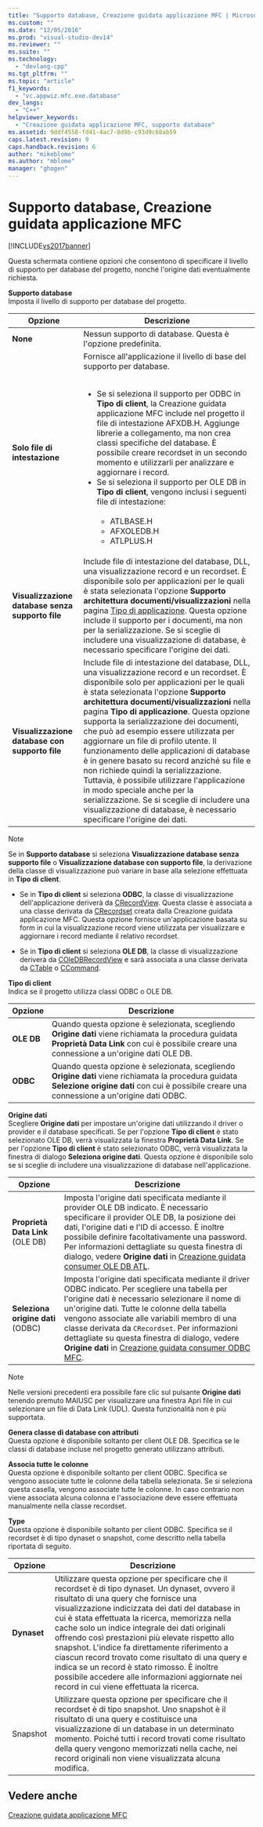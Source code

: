 ```yaml
---
title: "Supporto database, Creazione guidata applicazione MFC | Microsoft Docs"
ms.custom: ""
ms.date: "12/05/2016"
ms.prod: "visual-studio-dev14"
ms.reviewer: ""
ms.suite: ""
ms.technology: 
  - "devlang-cpp"
ms.tgt_pltfrm: ""
ms.topic: "article"
f1_keywords: 
  - "vc.appwiz.mfc.exe.database"
dev_langs: 
  - "C++"
helpviewer_keywords: 
  - "Creazione guidata applicazione MFC, supporto database"
ms.assetid: 9ddf4558-fd41-4ac7-8d9b-c93d9c68ab59
caps.latest.revision: 9
caps.handback.revision: 6
author: "mikeblome"
ms.author: "mblome"
manager: "ghogen"
---
```

# Supporto database, Creazione guidata applicazione MFC
[!INCLUDE[vs2017banner](../../assembler/inline/includes/vs2017banner.md)]

Questa schermata contiene opzioni che consentono di specificare il livello di supporto per database del progetto, nonché l'origine dati eventualmente richiesta.  
  
 **Supporto database**  
 Imposta il livello di supporto per database del progetto.  
  
|Opzione|Descrizione|  
|-------------|-----------------|  
|**None**|Nessun supporto di database.  Questa è l'opzione predefinita.|  
|**Solo file di intestazione**|Fornisce all'applicazione il livello di base del supporto per database.<br /><br /> <ul><li>Se si seleziona il supporto per ODBC in **Tipo di client**, la Creazione guidata applicazione MFC include nel progetto il file di intestazione AFXDB.H.  Aggiunge librerie a collegamento, ma non crea classi specifiche del database.  È possibile creare recordset in un secondo momento e utilizzarli per analizzare e aggiornare i record.</li><li>Se si seleziona il supporto per OLE DB in **Tipo di client**, vengono inclusi i seguenti file di intestazione:<br /><br /> <ul><li>ATLBASE.H</li><li>AFXOLEDB.H</li><li>ATLPLUS.H</li></ul></li></ul>|  
|**Visualizzazione database senza supporto file**|Include file di intestazione del database, DLL, una visualizzazione record e un recordset. È disponibile solo per applicazioni per le quali è stata selezionata l'opzione **Supporto architettura documenti\/visualizzazioni** nella pagina [Tipo di applicazione](../../mfc/reference/application-type-mfc-application-wizard.md). Questa opzione include il supporto per i documenti, ma non per la serializzazione.  Se si sceglie di includere una visualizzazione di database, è necessario specificare l'origine dei dati.|  
|**Visualizzazione database con supporto file**|Include file di intestazione del database, DLL, una visualizzazione record e un recordset. È disponibile solo per applicazioni per le quali è stata selezionata l'opzione **Supporto architettura documenti\/visualizzazioni** nella pagina **Tipo di applicazione**. Questa opzione supporta la serializzazione dei documenti, che può ad esempio essere utilizzata per aggiornare un file di profilo utente.  Il funzionamento delle applicazioni di database è in genere basato su record anziché su file e non richiede quindi la serializzazione.  Tuttavia, è possibile utilizzare l'applicazione in modo speciale anche per la serializzazione.  Se si sceglie di includere una visualizzazione di database, è necessario specificare l'origine dei dati.|  
  
> [!NOTE]
>  Se in **Supporto database** si seleziona **Visualizzazione database senza supporto file** o **Visualizzazione database con supporto file**, la derivazione della classe di visualizzazione può variare in base alla selezione effettuata in **Tipo di client**.  
  
-   Se in **Tipo di client** si seleziona **ODBC**, la classe di visualizzazione dell'applicazione deriverà da [CRecordView](../../mfc/reference/crecordview-class.md).  Questa classe è associata a una classe derivata da [CRecordset](../../mfc/reference/crecordset-class.md) creata dalla Creazione guidata applicazione MFC.  Questa opzione fornisce un'applicazione basata su form in cui la visualizzazione record viene utilizzata per visualizzare e aggiornare i record mediante il relativo recordset.  
  
-   Se in **Tipo di client** si seleziona **OLE DB**, la classe di visualizzazione deriverà da [COleDBRecordView](../../mfc/reference/coledbrecordview-class.md) e sarà associata a una classe derivata da [CTable](../../data/oledb/ctable-class.md) o [CCommand](../../data/oledb/ccommand-class.md).  
  
 **Tipo di client**  
 Indica se il progetto utilizza classi ODBC o OLE DB.  
  
|Opzione|Descrizione|  
|-------------|-----------------|  
|**OLE DB**|Quando questa opzione è selezionata, scegliendo **Origine dati** viene richiamata la procedura guidata **Proprietà Data Link** con cui è possibile creare una connessione a un'origine dati OLE DB.|  
|**ODBC**|Quando questa opzione è selezionata, scegliendo **Origine dati** viene richiamata la procedura guidata **Selezione origine dati** con cui è possibile creare una connessione a un'origine dati ODBC.|  
  
 **Origine dati**  
 Scegliere **Origine dati** per impostare un'origine dati utilizzando il driver o provider e il database specificati.  Se per l'opzione **Tipo di client** è stato selezionato OLE DB, verrà visualizzata la finestra **Proprietà Data Link**.  Se per l'opzione **Tipo di client** è stato selezionato ODBC, verrà visualizzata la finestra di dialogo **Seleziona origine dati**.  Questa opzione è disponibile solo se si sceglie di includere una visualizzazione di database nell'applicazione.  
  
|Opzione|Descrizione|  
|-------------|-----------------|  
|**Proprietà Data Link** \(OLE DB\)|Imposta l'origine dati specificata mediante il provider OLE DB indicato.  È necessario specificare il provider OLE DB, la posizione dei dati, l'origine dati e l'ID di accesso. È inoltre possibile definire facoltativamente una password.  Per informazioni dettagliate su questa finestra di dialogo, vedere **Origine dati** in [Creazione guidata consumer OLE DB ATL](../../atl/reference/atl-ole-db-consumer-wizard.md).|  
|**Seleziona origine dati** \(ODBC\)|Imposta l'origine dati specificata mediante il driver ODBC indicato.  Per scegliere una tabella per l'origine dati è necessario selezionare il nome di un'origine dati.  Tutte le colonne della tabella vengono associate alle variabili membro di una classe derivata da `CRecordset`.  Per informazioni dettagliate su questa finestra di dialogo, vedere **Origine dati** in [Creazione guidata consumer ODBC MFC](../../mfc/reference/mfc-odbc-consumer-wizard.md).|  
  
> [!NOTE]
>  Nelle versioni precedenti era possibile fare clic sul pulsante **Origine dati** tenendo premuto MAIUSC per visualizzare una finestra Apri file in cui selezionare un file di Data Link \(UDL\).  Questa funzionalità non è più supportata.  
  
 **Genera classe di database con attributi**  
 Questa opzione è disponibile soltanto per client OLE DB.  Specifica se le classi di database incluse nel progetto generato utilizzano attributi.  
  
 **Associa tutte le colonne**  
 Questa opzione è disponibile soltanto per client ODBC.  Specifica se vengono associate tutte le colonne della tabella selezionata.  Se si seleziona questa casella, vengono associate tutte le colonne. In caso contrario non viene associata alcuna colonna e l'associazione deve essere effettuata manualmente nella classe recordset.  
  
 **Type**  
 Questa opzione è disponibile soltanto per client ODBC.  Specifica se il recordset è di tipo dynaset o snapshot, come descritto nella tabella riportata di seguito.  
  
|Opzione|Descrizione|  
|-------------|-----------------|  
|**Dynaset**|Utilizzare questa opzione per specificare che il recordset è di tipo dynaset.  Un dynaset, ovvero il risultato di una query che fornisce una visualizzazione indicizzata dei dati del database in cui è stata effettuata la ricerca,  memorizza nella cache solo un indice integrale dei dati originali offrendo così prestazioni più elevate rispetto allo snapshot.  L'indice fa direttamente riferimento a ciascun record trovato come risultato di una query e indica se un record è stato rimosso.  È inoltre possibile accedere alle informazioni aggiornate nei record in cui viene effettuata la ricerca.|  
|Snapshot|Utilizzare questa opzione per specificare che il recordset è di tipo snapshot.  Uno snapshot è il risultato di una query e costituisce una visualizzazione di un database in un determinato momento.  Poiché tutti i record trovati come risultato della query vengono memorizzati nella cache, nei record originali non viene visualizzata alcuna modifica.|  
  
## Vedere anche  
 [Creazione guidata applicazione MFC](../../mfc/reference/mfc-application-wizard.md)